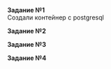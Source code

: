 **Задание №1**   
Создали контейнер с postgresql   

**Задание №2**   
   
**Задание №3**  
   
**Задание №4**   
